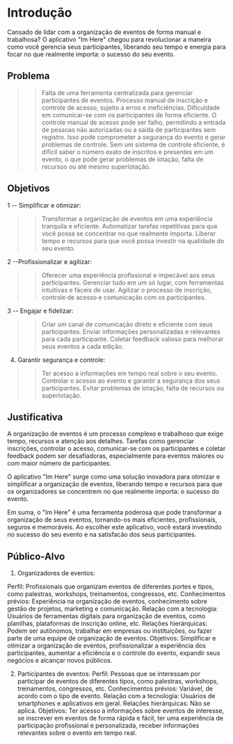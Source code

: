 # Introdução

Cansado de lidar com a organização de eventos de forma manual e trabalhosa? O aplicativo "Im Here" chegou para revolucionar a maneira como você gerencia seus participantes, liberando seu tempo e energia para focar no que realmente importa: o sucesso do seu evento.

## Problema
>> Falta de uma ferramenta centralizada para gerenciar participantes de eventos.
>> Processo manual de inscrição e controle de acesso, sujeito a erros e ineficiências.
>> Dificuldade em comunicar-se com os participantes de forma eficiente.
>> O controle manual de acesso pode ser falho, permitindo a entrada de pessoas não autorizadas ou a saída de participantes sem registro. Isso pode comprometer a segurança do evento e gerar problemas de controle.
>> Sem um sistema de controle eficiente, é difícil saber o número exato de inscritos e presentes em um evento, o que pode gerar problemas de lotação, falta de recursos ou até mesmo superlotação.

## Objetivos

1 -- Simplificar e otimizar:
>> Transformar a organização de eventos em uma experiência tranquila e eficiente.
>> Automatizar tarefas repetitivas para que você possa se concentrar no que realmente importa.
>> Liberar tempo e recursos para que você possa investir na qualidade do seu evento.

2 --Profissionalizar e agilizar:
>> Oferecer uma experiência profissional e impecável aos seus participantes.
>> Gerenciar tudo em um só lugar, com ferramentas intuitivas e fáceis de usar.
>> Agilizar o processo de inscrição, controle de acesso e comunicação com os participantes.


3 -- Engajar e fidelizar:
>> Criar um canal de comunicação direto e eficiente com seus participantes.
>> Enviar informações personalizadas e relevantes para cada participante.
>> Coletar feedback valioso para melhorar seus eventos a cada edição.

4. Garantir segurança e controle:
>> Ter acesso a informações em tempo real sobre o seu evento.
>> Controlar o acesso ao evento e garantir a segurança dos seus participantes.
>> Evitar problemas de lotação, falta de recursos ou superlotação.



## Justificativa

A organização de eventos é um processo complexo e trabalhoso que exige tempo, recursos e atenção aos detalhes. Tarefas como gerenciar inscrições, controlar o acesso, comunicar-se com os participantes e coletar feedback podem ser desafiadoras, especialmente para eventos maiores ou com maior número de participantes.

O aplicativo "Im Here" surge como uma solução inovadora para otimizar e simplificar a organização de eventos, liberando tempo e recursos para que os organizadores se concentrem no que realmente importa: o sucesso do evento.

Em suma, o "Im Here" é uma ferramenta poderosa que pode transformar a organização de seus eventos, tornando-os mais eficientes, profissionais, seguros e memoráveis. Ao escolher este aplicativo, você estará investindo no sucesso do seu evento e na satisfacão dos seus participantes.



## Público-Alvo

1. Organizadores de eventos:

 Perfil: Profissionais que organizam eventos de diferentes portes e tipos, como palestras, workshops, treinamentos, congressos, etc.
 Conhecimentos prévios: Experiência na organização de eventos, conhecimento sobre gestão de projetos, marketing e comunicação.
 Relação com a tecnologia: Usuários de ferramentas digitais para organização de eventos, como planilhas, plataformas de inscrição online, etc.
 Relações hierárquicas: Podem ser autônomos, trabalhar em empresas ou instituições, ou fazer parte de uma equipe de organização de eventos.
 Objetivos: Simplificar e otimizar a organização de eventos, profissionalizar a experiência dos participantes, aumentar a eficiência e o controle do evento, expandir seus negócios e alcançar novos públicos.



2. Participantes de eventos:
Perfil: Pessoas que se interessam por participar de eventos de diferentes tipos, como palestras, workshops, treinamentos, congressos, etc.
Conhecimentos prévios: Variável, de acordo com o tipo de evento.
Relação com a tecnologia: Usuários de smartphones e aplicativos em geral.
Relações hierárquicas: Não se aplica.
Objetivos: Ter acesso a informações sobre eventos de interesse, se inscrever em eventos de forma rápida e fácil, ter uma experiência de participação profissional e personalizada, receber informações relevantes sobre o evento em tempo real.
